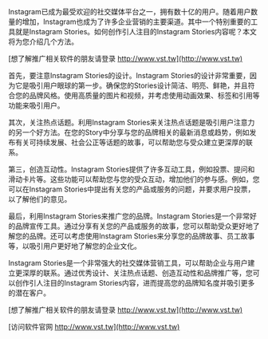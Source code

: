 Instagram已成为最受欢迎的社交媒体平台之一，拥有数十亿的用户。随着用户数量的增加，Instagram也成为了许多企业营销的主要渠道。其中一个特别重要的工具就是Instagram Stories。如何创作引人注目的Instagram Stories内容呢？本文将为您介绍几个方法。

[想了解推广相关软件的朋友请登录 http://www.vst.tw](http://www.vst.tw)

首先，要注意Instagram Stories的设计。Instagram Stories的设计非常重要，因为它是吸引用户眼球的第一步。确保您的Stories设计简洁、明亮、鲜艳，并且符合您的品牌风格。使用高质量的图片和视频，并考虑使用动画效果、标签和引用等功能来吸引用户。

其次，关注热点话题。利用Instagram Stories来关注热点话题是吸引用户注意力的另一个好方法。在您的Story中分享与您的品牌相关的最新消息或趋势，例如发布有关可持续发展、社会公正等话题的故事，可以帮助您与受众建立更深厚的联系。

第三，创造互动性。Instagram Stories提供了许多互动工具，例如投票、提问和滑动卡片等。这些功能可以帮助您与您的受众互动，增加他们的参与感。例如，您可以在Instagram Stories中提出有关您的产品或服务的问题，并要求用户投票，以了解他们的意见。

最后，利用Instagram Stories来推广您的品牌。Instagram Stories是一个非常好的品牌宣传工具。通过分享有关您的产品或服务的故事，您可以帮助受众更好地了解您的品牌。还可以考虑使用Instagram Stories来分享您的品牌故事、员工故事等，以吸引用户更好地了解您的企业文化。

Instagram Stories是一个非常强大的社交媒体营销工具，可以帮助企业与用户建立更深厚的联系。通过优秀设计、关注热点话题、创造互动性和品牌推广等，您可以创作引人注目的Instagram Stories内容，进而提高您的品牌知名度并吸引更多的潜在客户。

[想了解推广相关软件的朋友请登录 http://www.vst.tw](http://www.vst.tw)


[访问软件官网 http://www.vst.tw](http://www.vst.tw)
